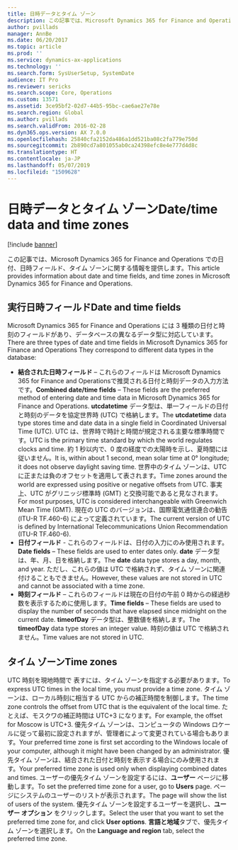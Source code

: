 ```yaml
---
title: 日時データとタイム ゾーン
description: この記事では、Microsoft Dynamics 365 for Finance and Operations での日付、日時フィールド、タイム ゾーンに関する情報を提供します。
author: pvillads
manager: AnnBe
ms.date: 06/20/2017
ms.topic: article
ms.prod: ''
ms.service: dynamics-ax-applications
ms.technology: ''
ms.search.form: SysUserSetup, SystemDate
audience: IT Pro
ms.reviewer: sericks
ms.search.scope: Core, Operations
ms.custom: 13571
ms.assetid: 3ce95bf2-02d7-44b5-95bc-cae6ae27e78e
ms.search.region: Global
ms.author: pvillads
ms.search.validFrom: 2016-02-28
ms.dyn365.ops.version: AX 7.0.0
ms.openlocfilehash: 25840cfa2152da486a1dd521ba08c2fa779e750d
ms.sourcegitcommit: 2b890cd7a801055ab0ca24398efc8e4e777d4d8c
ms.translationtype: HT
ms.contentlocale: ja-JP
ms.lasthandoff: 05/07/2019
ms.locfileid: "1509628"
---
```

# <a name="datetime-data-and-time-zones"></a><span data-ttu-id="4ad71-103">日時データとタイム ゾーン</span><span class="sxs-lookup"><span data-stu-id="4ad71-103">Date/time data and time zones</span></span>

[!include [banner](../includes/banner.md)]

<span data-ttu-id="4ad71-104">この記事では、Microsoft Dynamics 365 for Finance and Operations での日付、日時フィールド、タイム ゾーンに関する情報を提供します。</span><span class="sxs-lookup"><span data-stu-id="4ad71-104">This article provides information about date and time fields, and time zones in Microsoft Dynamics 365 for Finance and Operations.</span></span>

## <a name="date-and-time-fields"></a><span data-ttu-id="4ad71-105">実行日時フィールド</span><span class="sxs-lookup"><span data-stu-id="4ad71-105">Date and time fields</span></span>

<span data-ttu-id="4ad71-106">Microsoft Dynamics 365 for Finance and Operations には 3 種類の日付と時刻のフィールドがあり、データベースの異なるデータ型に対応しています。</span><span class="sxs-lookup"><span data-stu-id="4ad71-106">There are three types of date and time fields in Microsoft Dynamics 365 for Finance and Operations They correspond to different data types in the database:</span></span>

- <span data-ttu-id="4ad71-107">**結合された日時フィールド** – これらのフィールドは Microsoft Dynamics 365 for Finance and Operationsで推奨される日付と時刻データの入力方法です。</span><span class="sxs-lookup"><span data-stu-id="4ad71-107">**Combined date/time fields** – These fields are the preferred method of entering date and time data in Microsoft Dynamics 365 for Finance and Operations.</span></span> <span data-ttu-id="4ad71-108">**utcdatetime** データ型は、単一フィールドの日付と時刻のデータを協定世界時 (UTC) で格納します。</span><span class="sxs-lookup"><span data-stu-id="4ad71-108">The **utcdatetime** data type stores time and date data in a single field in Coordinated Universal Time (UTC).</span></span> <span data-ttu-id="4ad71-109">UTC は、世界時で時計と時間が規定される主要な標準時間です。</span><span class="sxs-lookup"><span data-stu-id="4ad71-109">UTC is the primary time standard by which the world regulates clocks and time.</span></span> <span data-ttu-id="4ad71-110">約 1 秒以内で、0 度の経度での太陽時を示し、夏時間には従いません。</span><span class="sxs-lookup"><span data-stu-id="4ad71-110">It is, within about 1 second, mean solar time at 0° longitude; it does not observe daylight saving time.</span></span> <span data-ttu-id="4ad71-111">世界中のタイム ゾーンは、UTC に正または負のオフセットを適用して表されます。</span><span class="sxs-lookup"><span data-stu-id="4ad71-111">Time zones around the world are expressed using positive or negative offsets from UTC.</span></span> <span data-ttu-id="4ad71-112">事実上、UTC がグリニッジ標準時 (GMT) と交換可能であると見なされます。</span><span class="sxs-lookup"><span data-stu-id="4ad71-112">For most purposes, UTC is considered interchangeable with Greenwich Mean Time (GMT).</span></span> <span data-ttu-id="4ad71-113">現在の UTC のバージョンは、国際電気通信連合の勧告 (ITU-R TF.460-6) によって定義されています。</span><span class="sxs-lookup"><span data-stu-id="4ad71-113">The current version of UTC is defined by International Telecommunications Union Recommendation (ITU-R TF.460-6).</span></span>
- <span data-ttu-id="4ad71-114">**日付フィールド** - これらのフィールドは、日付の入力にのみ使用されます。</span><span class="sxs-lookup"><span data-stu-id="4ad71-114">**Date fields** – These fields are used to enter dates only.</span></span> <span data-ttu-id="4ad71-115">**date** データ型は、年、月、日を格納します。</span><span class="sxs-lookup"><span data-stu-id="4ad71-115">The **date** data type stores a day, month, and year.</span></span> <span data-ttu-id="4ad71-116">ただし、これらの値は UTC で格納されず、タイム ゾーンに関連付けることもできません。</span><span class="sxs-lookup"><span data-stu-id="4ad71-116">However, these values are not stored in UTC and cannot be associated with a time zone.</span></span>
- <span data-ttu-id="4ad71-117">**時刻フィールド** – これらのフィールドは現在の日付の午前 0 時からの経過秒数を表示するために使用します。</span><span class="sxs-lookup"><span data-stu-id="4ad71-117">**Time fields** – These fields are used to display the number of seconds that have elapsed since midnight on the current date.</span></span> <span data-ttu-id="4ad71-118">**timeofDay** データ型は、整数値を格納します。</span><span class="sxs-lookup"><span data-stu-id="4ad71-118">The **timeofDay** data type stores an integer value.</span></span> <span data-ttu-id="4ad71-119">時刻の値は UTC で格納されません。</span><span class="sxs-lookup"><span data-stu-id="4ad71-119">Time values are not stored in UTC.</span></span>

## <a name="time-zones"></a><span data-ttu-id="4ad71-120">タイム ゾーン</span><span class="sxs-lookup"><span data-stu-id="4ad71-120">Time zones</span></span>

<span data-ttu-id="4ad71-121">UTC 時刻を現地時間で 表すには、タイム ゾーンを指定する必要があります。</span><span class="sxs-lookup"><span data-stu-id="4ad71-121">To express UTC times in the local time, you must provide a time zone.</span></span> <span data-ttu-id="4ad71-122">タイム ゾーンは、ローカル時刻に相当する UTC からの補正時間を制御します。</span><span class="sxs-lookup"><span data-stu-id="4ad71-122">The time zone controls the offset from UTC that is the equivalent of the local time.</span></span> <span data-ttu-id="4ad71-123">たとえば、モスクワの補正時間は UTC+3 になります。</span><span class="sxs-lookup"><span data-stu-id="4ad71-123">For example, the offset for Moscow is UTC+3.</span></span> <span data-ttu-id="4ad71-124">優先タイム ゾーンは、コンピュータの Windows ロケールに従って最初に設定されますが、管理者によって変更されている場合もあります。</span><span class="sxs-lookup"><span data-stu-id="4ad71-124">Your preferred time zone is first set according to the Windows locale of your computer, although it might have been changed by an administrator.</span></span> <span data-ttu-id="4ad71-125">優先タイム ゾーンは、結合された日付と時刻を表示する場合にのみ使用されます。</span><span class="sxs-lookup"><span data-stu-id="4ad71-125">Your preferred time zone is used only when displaying combined dates and times.</span></span> <span data-ttu-id="4ad71-126">ユーザーの優先タイム ゾーンを設定するには、**ユーザー** ページに移動します。</span><span class="sxs-lookup"><span data-stu-id="4ad71-126">To set the preferred time zone for a user, go to **Users** page.</span></span> <span data-ttu-id="4ad71-127">ページにシステムのユーザーのリストが表示されます。</span><span class="sxs-lookup"><span data-stu-id="4ad71-127">The page will show the list of users of the system.</span></span> <span data-ttu-id="4ad71-128">優先タイム ゾーンを設定するユーザーを選択し、**ユーザー オプション** をクリックします。</span><span class="sxs-lookup"><span data-stu-id="4ad71-128">Select the user that you want to set the preferred time zone for, and click **User options**.</span></span> <span data-ttu-id="4ad71-129">**言語と地域**タブで、優先タイム ゾーンを選択します。</span><span class="sxs-lookup"><span data-stu-id="4ad71-129">On the **Language and region** tab, select the preferred time zone.</span></span>
